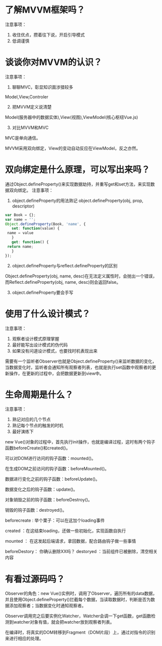 # 了解MVVM框架吗？

注意事项：

1. 收住优点，攒着往下说，开启引导模式
2. 低调谨慎

# 谈谈你对MVVM的认识？

注意事项：

1. 聊聊MVC，彰显知识面涉猎较多

  Model,View,Controler

2. 把MVVM定义说清楚

  Model(服务器中的数据实体),View(视图),ViewModel(核心枢纽Vue.js)

3. 对比MVVM和MVC

  MVC是单向通信。

  MVVM采用双向绑定，View的变动自动反应在ViewModel，反之亦然。

# 双向绑定是什么原理，可以写出来吗？

通过Object.defineProperty()来实现数据劫持，并重写get和set方法，来实现数据双向绑定。 注意事项：

1. object.defineProperty的用法熟记 object.defineProperty(obj, prop, descriptor)

  ```javascript
  var Book = {};
  var name = '';
  Object.defineProperty(Book, 'name', {
     set: function(value) {
   name = value
     }
     get: function() {
   return name;
     }
  });
  ```

2. object.defineProperty与reflect.defineProperty的区别

  Object.defineProperty(obj, name, desc)在无法定义属性时，会抛出一个错误，而Reflect.defineProperty(obj, name, desc)则会返回false。

3. object.defineProperty要会手写

# 使用了什么设计模式？

注意事项：

1. 观察者设计模式原理掌握
2. 最好能写出设计模式的伪代码
3. 如果没有问道设计模式，也要找时机表现出来

需要有一个监听者Observer也就是Object.defineProperty()来监听数据的变化，当数据变化时，监听者会通知所有观察者列表，也就是执行set函数中观察者的更新操作，在更新的过程中，会把数据更新到view中。

# 生命周期是什么？

注意事项：

1. 熟记对应的几个节点
2. 熟记每个节点的触发的时机
3. 最好演练下

new Vue()对象的过程中，首先执行init操作，也就是编译过程，这时有两个钩子函数beforeCreate()和created()。

可以对DOM进行访问的钩子函数：mounted()。

在生成DOM之前访问的钩子函数：beforeMounted()。

数据进行变化之前的钩子函数：beforeUpdate()。

数据变化之后的钩子函数：update()。

对象销毁之前的钩子函数：beforeDestroy()。

销毁的钩子函数：destroyed()。

beforecreate : 举个栗子：可以在这加个loading事件

created ：在这结束loading，还做一些初始化，实现函数自执行

mounted ： 在这发起后端请求，拿回数据，配合路由钩子做一些事情

beforeDestory： 你确认删除XX吗？ destoryed ：当前组件已被删除，清空相关内容

# 有看过源码吗？

Observer的角色：new Vue()实例时，调用了Observer，遍历所有的data数据，并且使用Object.defineProperty()拦截每个数据，当读取数据时，判断是否为数据添加观察者；当数据变化时通知观察者。

Observer调用完之后要实例化Watcher，Watcher会调一下get函数，get函数检测到watcher对象有值，就会把watcher放到观察者列表。

在编译时，将真实的DOM转移到Fragment（DOM片段）上，通过对指令的识别来进行相应的处理。
